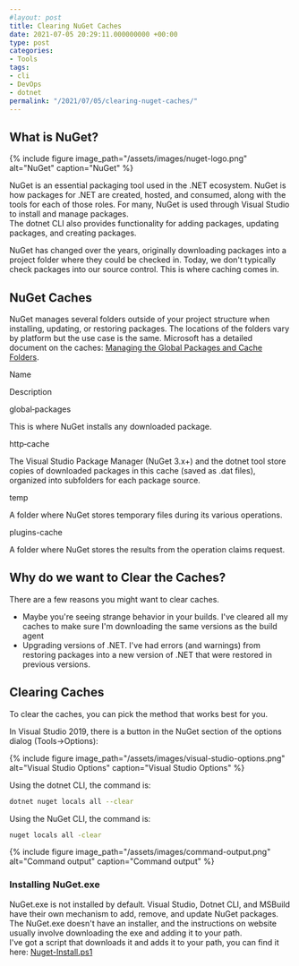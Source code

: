 ```yaml
---
#layout: post
title: Clearing NuGet Caches
date: 2021-07-05 20:29:11.000000000 +00:00
type: post
categories:
- Tools
tags:
- cli
- DevOps
- dotnet
permalink: "/2021/07/05/clearing-nuget-caches/"
---
```

## What is NuGet?

{% include figure image_path="/assets/images/nuget-logo.png" alt="NuGet" caption="NuGet" %}

NuGet is an essential packaging tool used in the .NET ecosystem. NuGet is how packages for .NET are created, hosted, and consumed, along with the tools for each of those roles. For many, NuGet is used through Visual Studio to install and manage packages.  
The dotnet CLI also provides functionality for adding packages, updating packages, and creating packages.

NuGet has changed over the years, originally downloading packages into a project folder where they could be checked in. Today, we don't typically check packages into our source control. This is where caching comes in.

## NuGet Caches

NuGet manages several folders outside of your project structure when installing, updating, or restoring packages. The locations of the folders vary by platform but the use case is the same. Microsoft has a detailed document on the caches: [Managing the Global Packages and Cache Folders](https://docs.microsoft.com/en-us/nuget/consume-packages/managing-the-global-packages-and-cache-folders).

Name

Description

global‑packages

This is where NuGet installs any downloaded package.

http‑cache

The Visual Studio Package Manager (NuGet 3.x+) and the dotnet tool store copies of downloaded packages in this cache (saved as .dat files), organized into subfolders for each package source.

temp

A folder where NuGet stores temporary files during its various operations.

plugins-cache

A folder where NuGet stores the results from the operation claims request.

## Why do we want to Clear the Caches?

There are a few reasons you might want to clear caches.

*   Maybe you're seeing strange behavior in your builds. I've cleared all my caches to make sure I'm downloading the same versions as the build agent
*   Upgrading versions of .NET. I've had errors (and warnings) from restoring packages into a new version of .NET that were restored in previous versions.

## Clearing Caches

To clear the caches, you can pick the method that works best for you.

In Visual Studio 2019, there is a button in the NuGet section of the options dialog (Tools->Options):  

{% include figure image_path="/assets/images/visual-studio-options.png" alt="Visual Studio Options" caption="Visual Studio Options" %}

Using the dotnet CLI, the command is:

```bash
dotnet nuget locals all --clear
```

Using the NuGet CLI, the command is:

```bash
nuget locals all -clear
```

{% include figure image_path="/assets/images/command-output.png" alt="Command output" caption="Command output" %}

### Installing NuGet.exe

NuGet.exe is not installed by default. Visual Studio, Dotnet CLI, and MSBuild have their own mechanism to add, remove, and update NuGet packages.  
The NuGet.exe doesn't have an installer, and the instructions on website usually involve downloading the exe and adding it to your path.  
I've got a script that downloads it and adds it to your path, you can find it here: [Nuget-Install.ps1](https://gist.github.com/Codebytes/1ae354e736c88adef5b6f802597e3101)